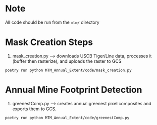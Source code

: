 # Note
All code should be run from the `mtm/` directory

# Mask Creation Steps
1. mask_creation.py --> downloads USCB Tiger/Line data, processes it (buffer then rasterize), and uploads the raster to GCS
```shell
poetry run python MTM_Annual_Extent/code/mask_creation.py
```

# Annual Mine Footprint Detection
1. greenestComp.py --> creates annual greenest pixel composites and exports them to GCS.
```shell
poetry run python MTM_Annual_Extent/code/greenestComp.py
```